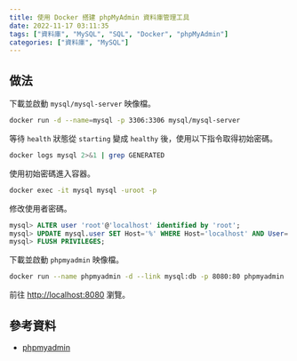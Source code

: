 ```yaml
---
title: 使用 Docker 搭建 phpMyAdmin 資料庫管理工具
date: 2022-11-17 03:11:35
tags: ["資料庫", "MySQL", "SQL", "Docker", "phpMyAdmin"]
categories: ["資料庫", "MySQL"]
---
```


## 做法

下載並啟動 `mysql/mysql-server` 映像檔。

```bash
docker run -d --name=mysql -p 3306:3306 mysql/mysql-server
```

等待 `health` 狀態從 `starting` 變成 `healthy` 後，使用以下指令取得初始密碼。

```bash
docker logs mysql 2>&1 | grep GENERATED
```

使用初始密碼進入容器。

```bash
docker exec -it mysql mysql -uroot -p
```

修改使用者密碼。

```sql
mysql> ALTER user 'root'@'localhost' identified by 'root';
mysql> UPDATE mysql.user SET Host='%' WHERE Host='localhost' AND User='root';
mysql> FLUSH PRIVILEGES;
```

下載並啟動 `phpmyadmin` 映像檔。

```bash
docker run --name phpmyadmin -d --link mysql:db -p 8080:80 phpmyadmin
```

前往 <http://localhost:8080> 瀏覽。

## 參考資料

- [phpmyadmin](https://hub.docker.com/_/phpmyadmin)
